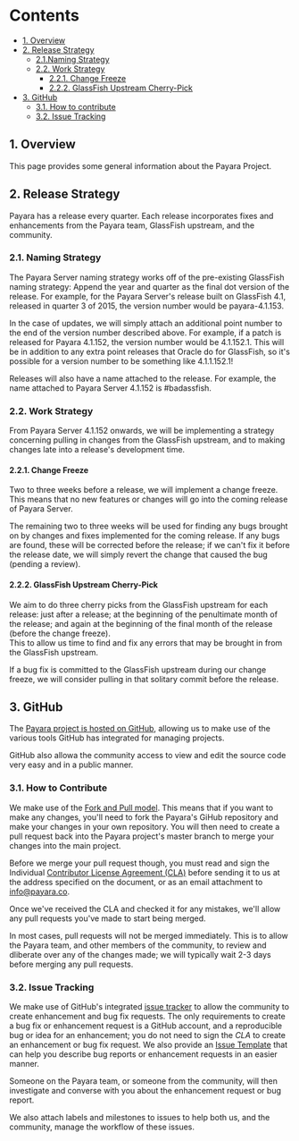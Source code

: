 # Contents

* [1. Overview](#1-overview)
* [2. Release Strategy](#2-release-strategy)
  * [2.1.Naming Strategy](#21-naming-strategy)
  * [2.2. Work Strategy](#22-work-strategy)
    * [2.2.1. Change Freeze](#221-change-freeze)
    * [2.2.2. GlassFish Upstream Cherry-Pick](#222-glassfish-upstream-cherry-pick)
* [3. GitHub](#3-github)
  * [3.1. How to contribute](#31-how-to-contribute)
  * [3.2. Issue Tracking](#32-issue-tracking)

## 1. Overview

This page provides some general information about the Payara Project.

## 2. Release Strategy

Payara has a release every quarter. Each release incorporates fixes and enhancements from the Payara team, GlassFish upstream, and the community.

### 2.1. Naming Strategy

The Payara Server naming strategy works off of the pre-existing GlassFish naming strategy: Append the year and quarter as the final dot version of the release. For example, for the Payara Server's release built on GlassFish 4.1, released in quarter 3 of 2015, the version number would be payara-4.1.153.

In the case of updates, we will simply attach an additional point number to the end of the version number described above. For example, if a patch is released for Payara 4.1.152, the version number would be 4.1.152.1. This will be in addition to any extra point releases that Oracle do for GlassFish, so it's possible for a version number to be something like 4.1.1.152.1!

Releases will also have a name attached to the release. For example, the name attached to Payara Server 4.1.152 is \#badassfish.

### 2.2. Work Strategy

From Payara Server 4.1.152 onwards, we will be implementing a strategy concerning pulling in changes from the GlassFish upstream, and to making changes late into a release's development time.

#### 2.2.1. Change Freeze

Two to three weeks before a release, we will implement a change freeze. This means that no new features or changes will go into the coming release of Payara Server.

The remaining two to three weeks will be used for finding any bugs brought on by changes and fixes implemented for the coming release. If any bugs are found, these will be corrected before the release; if we can't fix it before the release date, we will simply revert the change that caused the bug \(pending a review\).

#### 2.2.2. GlassFish Upstream Cherry-Pick

We aim to do three cherry picks from the GlassFish upstream for each release: just after a release; at the beginning of the penultimate month of the release; and again at the beginning of the final month of the release \(before the change freeze\).  
This to allow us time to find and fix any errors that may be brought in from the GlassFish upstream.

If a bug fix is committed to the GlassFish upstream during our change freeze, we will consider pulling in that solitary commit before the release.

## 3. GitHub

The [Payara project is hosted on GitHub](https://github.com/payara/Payara), allowing us to make use of the various tools GitHub has integrated for managing projects.

GitHub also allowa the community access to view and edit the source code very easy and in a public manner.

### 3.1. How to Contribute

We make use of the [Fork and Pull model](https://help.github.com/articles/using-pull-requests/). This means that if you want to make any changes, you'll need to fork the Payara's GiHub repository and make your changes in your own repository. You will then need to create a pull request back into the Payara project's master branch to merge your changes into the main project.

Before we merge your pull request though, you must read and sign the Individual [Contributor License Agreement \(CLA\)](https://github.com/payara/Payara/blob/master/PayaraCLA.pdf) before sending it to us at the address specified on the document, or as an email attachment to [info@payara.co](/mailto:info@payara.fish).

Once we've received the CLA and checked it for any mistakes, we'll allow any pull requests you've made to start being merged.

In most cases, pull requests will not be merged immediately. This is to allow the Payara team, and other members of the community, to review and dliberate over any of the changes made; we will typically wait 2-3 days before merging any pull requests.

### 3.2. Issue Tracking

We make use of GitHub's integrated [issue tracker](https://github.com/payara/Payara/issues) to allow the community to create enhancement and bug fix requests. The only requirements to create a bug fix or enhancement request is a GitHub account, and a reproducible bug or idea for an enhancement; you do not need to sign the _CLA_ to create an enhancement or bug fix request. We also provide an [Issue Template](https://github.com/payara/Payara/blob/master/.github/ISSUE_TEMPLATE.md) that can help you describe bug reports or enhancement requests in an easier manner.

Someone on the Payara team, or someone from the community, will then investigate and converse with you about the enhancement request or bug report.

We also attach labels and milestones to issues to help both us, and the community, manage the workflow of these issues.



